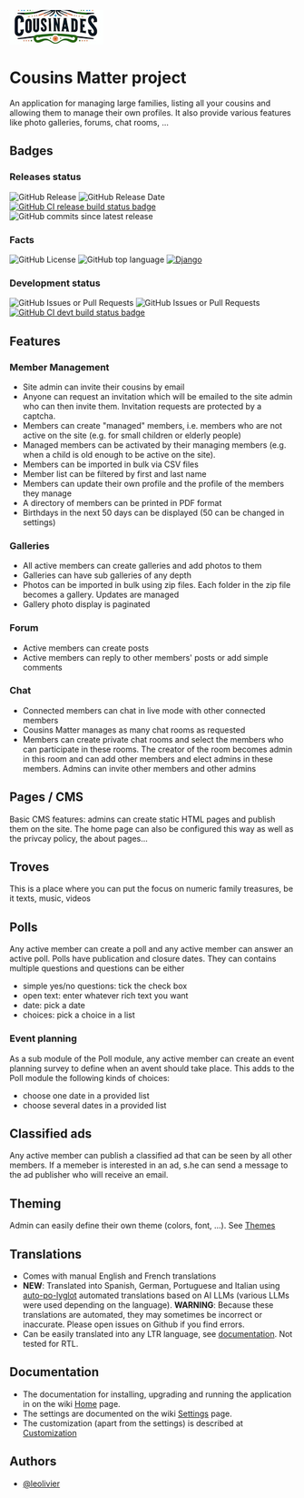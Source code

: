 
![Cousins Matter!](https://raw.githubusercontent.com/leolivier/cousins-matter/main/cm_main/static/cm_main/images/cousinades.jpg)


# Cousins Matter project

An application for managing large families, listing all your cousins and allowing them to manage their own profiles. It also provide various features like photo galleries, forums, chat rooms, ...

## Badges
### Releases status
![GitHub Release](https://img.shields.io/github/v/release/leolivier/cousins-matter) ![GitHub Release Date](https://img.shields.io/github/release-date/leolivier/cousins-matter) [![GitHub CI release build status badge](https://github.com/leolivier/cousins-matter/actions/workflows/build-and-publish-image.yml/badge.svg)](https://github.com/leolivier/cousins-matter/actions?query=workflow%Release+build) ![GitHub commits since latest release](https://img.shields.io/github/commits-since/leolivier/cousins-matter/latest)
### Facts
 ![GitHub License](https://img.shields.io/github/license/leolivier/cousins-matter) ![GitHub top language](https://img.shields.io/github/languages/top/leolivier/cousins-matter) [![Django](https://img.shields.io/badge/Django-5.2-green)](https://www.djangoproject.com/) 
### Development status
![GitHub Issues or Pull Requests](https://img.shields.io/github/issues-closed-raw/leolivier/cousins-matter) ![GitHub Issues or Pull Requests](https://img.shields.io/github/issues-raw/leolivier/cousins-matter) [![GitHub CI devt build status badge](https://github.com/leolivier/cousins-matter/actions/workflows/build-and-publish-image.yml/badge.svg?branch=main)](https://github.com/leolivier/cousins-matter/actions?query=workflow%3APush+build) 
## Features

### Member Management
* Site admin can invite their cousins by email
* Anyone can request an invitation which will be emailed to the site admin who can then invite them. Invitation requests are protected by a captcha.
* Members can create "managed" members, i.e. members who are not active on the site (e.g. for small children or elderly people)
* Managed members can be activated by their managing members (e.g. when a child is old enough to be active on the site).
* Members can be imported in bulk via CSV files
* Member list can be filtered by first and last name
* Members can update their own profile and the profile of the members they manage
* A directory of members can be printed in PDF format
* Birthdays in the next 50 days can be displayed (50 can be changed in settings)

### Galleries
* All active members can create galleries and add photos to them
* Galleries can have sub galleries of any depth
* Photos can be imported in bulk using zip files. Each folder in the zip file becomes a gallery. Updates are managed
* Gallery photo display is paginated

### Forum
* Active members can create posts
* Active members can reply to other members' posts or add simple comments

### Chat
* Connected members can chat in live mode with other connected members
* Cousins Matter manages as many chat rooms as requested
* Members can create private chat rooms and select the members who can participate in these rooms. 
  The creator of the room becomes admin in this room and can add other members and elect admins in these members.
  Admins can invite other members and other admins

## Pages / CMS
Basic CMS features: admins can create static HTML pages and publish them on the site. 
The home page can also be configured this way as well as the privcay policy, the about pages... 

## Troves
This is a place where you can put the focus on numeric family treasures, be it texts, music, videos

## Polls
Any active member can create a poll and any active member can answer an active poll.
Polls have publication and closure dates. They can contains multiple questions and questions can be either
* simple yes/no questions: tick the check box
* open text: enter whatever rich text you want
* date: pick a date
* choices: pick a choice in a list

### Event planning
As a sub module of the Poll module, any active member can create an event planning survey to define when an avent should take place. This adds to the Poll module the following kinds of choices:
* choose one date in a provided list
* choose several dates in a provided list

## Classified ads
Any active member can publish a classified ad that can be seen by all other members. If a memeber is interested in an ad, s.he can send a message to the ad publisher who will receive an email.

## Theming
Admin can easily define their own theme (colors, font, ...). See [Themes](https://github.com/leolivier/cousins-matter/wiki/customization#themes)

## Translations
* Comes with manual English and French translations
* **NEW**: Translated into Spanish, German, Portuguese and Italian using [auto-po-lyglot](https://github.com/leolivier/auto-po-lyglot/) automated translations based on AI LLMs (various LLMs were used depending on the language).
  **WARNING**: Because these translations are automated, they may sometimes be incorrect or inaccurate. Please open issues on Github if you find errors.
* Can be easily translated into any LTR language, see [documentation](https://github.com/leolivier/cousins-matter/wiki#translate-to-a-new-language). Not tested for RTL.

## Documentation

* The documentation for installing, upgrading and running the application in on the wiki [Home](https://github.com/leolivier/cousins-matter/wiki) page.
* The settings are documented on the wiki [Settings](https://github.com/leolivier/cousins-matter/wiki/settings) page.
* The customization (apart from the settings) is described at [Customization](https://github.com/leolivier/cousins-matter/wiki/customization)

## Authors

- [@leolivier](https://www.github.com/leolivier)

